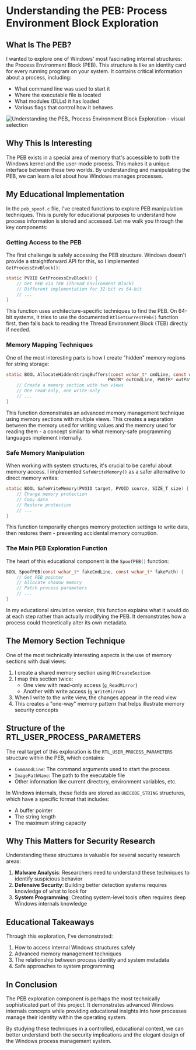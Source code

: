 # Understanding the PEB: Process Environment Block Exploration

## What Is The PEB?

I wanted to explore one of Windows' most fascinating internal structures: the Process Environment Block (PEB). This structure is like an identity card for every running program on your system. It contains critical information about a process, including:

- What command line was used to start it
- Where the executable file is located 
- What modules (DLLs) it has loaded
- Various flags that control how it behaves

![Understanding the PEB_ Process Environment Block Exploration - visual selection](https://github.com/user-attachments/assets/74038f33-1f02-4b04-b07c-dbfbb8da5ad2)

## Why This Is Interesting

The PEB exists in a special area of memory that's accessible to both the Windows kernel and the user-mode process. This makes it a unique interface between these two worlds. By understanding and manipulating the PEB, we can learn a lot about how Windows manages processes.

## My Educational Implementation

In the `peb_spoof.c` file, I've created functions to explore PEB manipulation techniques. This is purely for educational purposes to understand how process information is stored and accessed. Let me walk you through the key components:

### Getting Access to the PEB

The first challenge is safely accessing the PEB structure. Windows doesn't provide a straightforward API for this, so I implemented `GetProcessEnvBlock()`:

```c
static PVOID GetProcessEnvBlock() {
    // Get PEB via TEB (Thread Environment Block)
    // Different implementation for 32-bit vs 64-bit
    // ...
}
```

This function uses architecture-specific techniques to find the PEB. On 64-bit systems, it tries to use the documented `RtlGetCurrentPeb()` function first, then falls back to reading the Thread Environment Block (TEB) directly if needed.

### Memory Mapping Techniques

One of the most interesting parts is how I create "hidden" memory regions for string storage:

```c
static BOOL AllocateHiddenStringBuffers(const wchar_t* cmdLine, const wchar_t* path, 
                                       PWSTR* outCmdLine, PWSTR* outPath) {
    // Create a memory section with two views
    // One read-only, one write-only
    // ...
}
```

This function demonstrates an advanced memory management technique using memory sections with multiple views. This creates a separation between the memory used for writing values and the memory used for reading them - a concept similar to what memory-safe programming languages implement internally.

### Safe Memory Manipulation

When working with system structures, it's crucial to be careful about memory access. I implemented `SafeWriteMemory()` as a safer alternative to direct memory writes:

```c
static BOOL SafeWriteMemory(PVOID target, PVOID source, SIZE_T size) {
    // Change memory protection
    // Copy data
    // Restore protection
    // ...
}
```

This function temporarily changes memory protection settings to write data, then restores them - preventing accidental memory corruption.

### The Main PEB Exploration Function

The heart of this educational component is the `SpoofPEB()` function:

```c
BOOL SpoofPEB(const wchar_t* fakeCmdLine, const wchar_t* fakePath) {
    // Get PEB pointer
    // Allocate shadow memory
    // Patch process parameters
    // ...
}
```

In my educational simulation version, this function explains what it would do at each step rather than actually modifying the PEB. It demonstrates how a process could theoretically alter its own metadata.

## The Memory Section Technique

One of the most technically interesting aspects is the use of memory sections with dual views:

1. I create a shared memory section using `NtCreateSection`
2. I map this section twice:
   - One view with read-only access (`g_ReadMirror`)
   - Another with write access (`g_WriteMirror`)
3. When I write to the write view, the changes appear in the read view
4. This creates a "one-way" memory pattern that helps illustrate memory security concepts

## Structure of the RTL_USER_PROCESS_PARAMETERS

The real target of this exploration is the `RTL_USER_PROCESS_PARAMETERS` structure within the PEB, which contains:

- `CommandLine`: The command arguments used to start the process
- `ImagePathName`: The path to the executable file
- Other information like current directory, environment variables, etc.

In Windows internals, these fields are stored as `UNICODE_STRING` structures, which have a specific format that includes:
- A buffer pointer
- The string length
- The maximum string capacity

## Why This Matters for Security Research

Understanding these structures is valuable for several security research areas:

1. **Malware Analysis**: Researchers need to understand these techniques to identify suspicious behavior
2. **Defensive Security**: Building better detection systems requires knowledge of what to look for
3. **System Programming**: Creating system-level tools often requires deep Windows internals knowledge

## Educational Takeaways

Through this exploration, I've demonstrated:

1. How to access internal Windows structures safely
2. Advanced memory management techniques
3. The relationship between process identity and system metadata
4. Safe approaches to system programming

## In Conclusion

The PEB exploration component is perhaps the most technically sophisticated part of this project. It demonstrates advanced Windows internals concepts while providing educational insights into how processes manage their identity within the operating system.

By studying these techniques in a controlled, educational context, we can better understand both the security implications and the elegant design of the Windows process management system.

